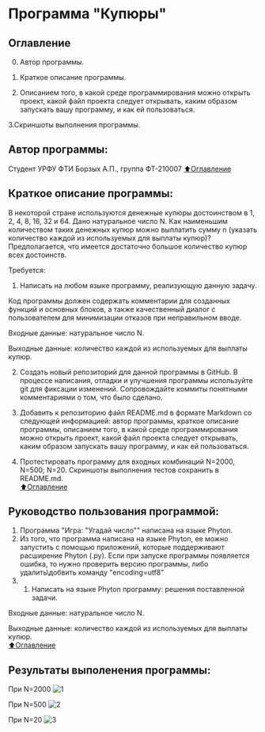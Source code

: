 # Программа "Купюры"

## Оглавление

0. Автор программы.

1. Краткое описание программы.

2. Описанием того, в какой среде программирования можно открыть проект, какой файл проекта следует открывать, каким образом запускать вашу программу, и как ей пользоваться.

3.Скриншоты выполнения программы. 

## Автор программы:
Cтудент УРФУ ФТИ  Борзых А.П., группа ФТ-210007
[:arrow_up:Оглавление](#Оглавление)

## Краткое описание программы:
В некоторой стране используются денежные купюры достоинством в 1, 2, 4, 8, 16, 32 и 64. Дано натуральное число N. Как наименьшим количеством таких денежных купюр можно выплатить сумму n (указать количество каждой из используемых для выплаты купюр)? Предполагается, что имеется достаточно большое количество купюр всех достоинств. 

Требуется:  
1. Написать на любом языке программу, реализующую данную задачу. 

Код программы должен содержать комментарии для созданных функций и основных блоков, а также качественный диалог с пользователем для минимизации отказов при неправильном вводе. 

Входные данные: натуральное число N.  

Выходные данные: количество каждой из используемых для выплаты купюр. 

2. Создать новый репозиторий для данной программы в GitHub. В процессе написания, отладки и улучшения программы используйте git для фиксации изменений. Сопровождайте коммиты понятными комментариями о том, что было сделано.  

3. Добавить к репозиторию файл README.md в формате Markdown со следующей информацией: автор программы, краткое описание программы, описанием того, в какой среде программирования можно открыть проект, какой файл проекта следует открывать, каким образом запускать вашу программу, и как ей пользоваться. 

4. Протестировать программу для входных комбинаций N=2000, N=500; N=20. Скриншоты выполнения тестов сохранить в README.md.     
[:arrow_up:Оглавление](#Оглавление)

## Руководство пользования программой:
1. Программа "Игра: "Угадай число"" написана на языке Phyton.
2. Из того, что программа написана на языке Phyton, ее можно запустить с помощью приложений, которые поддерживают расширение Phyton (.py). Если при запуске программы появляется ошибка, то нужно проверить версию программы, либо удалить\добвить команду "encoding=utf8"
3. 1. Написать на языке Phyton программу: решения поставленной задачи.  

Входные данные: натуральное число N.

Выходные данные: количество каждой из используемых для выплаты купюр.  
[:arrow_up:Оглавление](#Оглавление)

## Результаты выполенения программы:
При N=2000
![1](https://user-images.githubusercontent.com/112753125/204655711-f791896b-b0b0-4d82-a85f-ea7c67d2a924.png)

При N=500
![2](https://user-images.githubusercontent.com/112753125/204655726-fd8bbddf-ea3b-42c5-a39b-fbcae676f0b2.png)

При N=20
![3](https://user-images.githubusercontent.com/112753125/204655731-66ff01b0-3ec8-41ba-ac79-8ef2fc345884.png)

